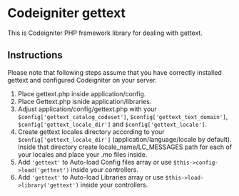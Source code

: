 Codeigniter gettext
===================

This is Codeigniter PHP framework library for dealing with gettext.

Instructions
------------

Please note that following steps assume that you have correctly installed gettext and configured Codeigniter on your server.

1. Place gettext.php inside application/config.
2. Place Gettext.php isnide application/libraries.
3. Adjust application/config/gettext.php with your `$config['gettext_catalog_codeset']`, `$config['gettext_text_domain']`, `$config['gettext_locale_dir']` and `$config['gettext_locale']`.
4. Create gettext locales directory according to your `$config['gettext_locale_dir']` (application/language/locale by default). Inside that directory create locale_name/LC_MESSAGES path for each of your locales and place your .mo files inside.
5. Add `'gettext'` to Auto-load Config files array or use `$this->config->load('gettext')` inside your controllers.
6. Add `'gettext'` to Auto-load Libraries array or use `$this->load->library('gettext')` inside your controllers.
